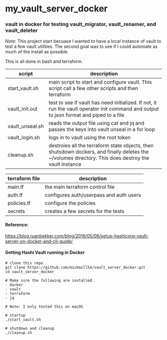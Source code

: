 # my_vault_server_docker
### vault in docker for testing vault_migrator, vault_renamer, and vault_deleter

*Note*: This project start becuase I wanted to have a local instance of vault to test a few vault utilities.  The second goal was to see if I could automate as much of the install as possible.

This is all done in bash and terraform.  

| script | description |
| ------------- | -------------------------- |
| start_vault.sh | main script to start and configure vault.  This script call a few other scripts and then terraform |
| vault_init.out | test to see if vault has need initialized.  If not, it run the vault operator init command and output to json format and piped to a file |
| vault_unseal.sh | reads the output file using cat and jq and passes the keys into vault unseal in a for loop |
| vault_login.sh | logs in to vault using the root token |
| cleanup.sh | destroies all the terraform state objects, then shutsdown dockers, and finally deletes the ~/volumes directory.  This does destroy the vault instance |

| terraform file | description |
| -------------- | -----------------------------|
| main.tf | the main terraform control file |
| auth.tf | configures auth/userpass and auth users |
| policies.tf | configure the policies |
| secrets | creates a few secrets for the tests |

#### Reference: 
https://blog.ruanbekker.com/blog/2019/05/06/setup-hashicorp-vault-server-on-docker-and-cli-guide/

#### Getting Hashi Vault running in Docker

```
# clone this repo
git clone https://github.com/mickmill54/vault_server_docker.git
cd vault_server_docker

# Make sure the following are installed.
- docker
- vault
- terraform
- jq

# Note: I only tested this on macOS

# startup
./start_vault.sh

# shutdown and cleanup
./cleanup.sh

```

# 